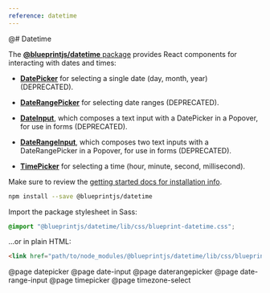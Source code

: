 ```yaml
---
reference: datetime
---
```


@# Datetime

The [**@blueprintjs/datetime** package](https://www.npmjs.com/package/@blueprintjs/datetime)
provides React components for interacting with dates and times:

-   [**DatePicker**](#datetime/datepicker) for selecting a single date (day, month, year) (DEPRECATED).

-   [**DateRangePicker**](#datetime/daterangepicker) for selecting date ranges (DEPRECATED).

-   [**DateInput**](#datetime/date-input), which composes a text input with a DatePicker in
    a Popover, for use in forms (DEPRECATED).

-   [**DateRangeInput**](#datetime/date-range-input), which composes two text inputs with a
    DateRangePicker in a Popover, for use in forms (DEPRECATED).

-   [**TimePicker**](#datetime/timepicker) for selecting a time (hour, minute, second, millisecond).

Make sure to review the [getting started docs for installation info](#blueprint/getting-started).

```sh
npm install --save @blueprintjs/datetime
```

Import the package stylesheet in Sass:

```scss
@import "@blueprintjs/datetime/lib/css/blueprint-datetime.css";
```

...or in plain HTML:

```html
<link href="path/to/node_modules/@blueprintjs/datetime/lib/css/blueprint-datetime.css" rel="stylesheet" />
```

@page datepicker
@page date-input
@page daterangepicker
@page date-range-input
@page timepicker
@page timezone-select
